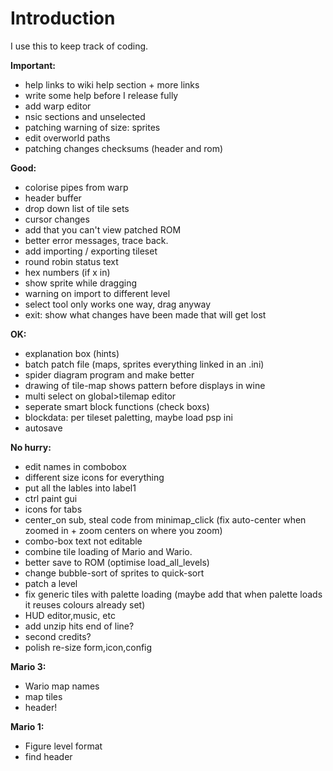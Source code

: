 # Introduction #

I use this to keep track of coding.

**Important:**
  * help links to wiki help section + more links
  * write some help before I release fully
  * add warp editor
  * nsic sections and unselected
  * patching warning of size: sprites
  * edit overworld paths
  * patching changes checksums (header and rom)

**Good:**

  * colorise pipes from warp
  * header buffer
  * drop down list of tile sets
  * cursor changes
  * add that you can't view patched ROM
  * better error messages, trace back.
  * add importing / exporting tileset
  * round robin status text
  * hex numbers (if x in)
  * show sprite while dragging
  * warning on import to different level
  * select tool only works one way, drag anyway
  * exit: show what changes have been made that will get lost

**OK:**

  * explanation box (hints)
  * batch patch file (maps, sprites everything linked in an .ini)
  * spider diagram program and make better
  * drawing of tile-map shows pattern before displays in wine
  * multi select on global>tilemap editor
  * seperate smart block functions (check boxs)
  * blockdata: per tileset paletting, maybe load psp ini
  * autosave

**No hurry:**

  * edit names in combobox
  * different size icons for everything
  * put all the lables into label1
  * ctrl paint gui
  * icons for tabs
  * center\_on sub, steal code from minimap\_click (fix auto-center when zoomed in + zoom centers on where you zoom)
  * combo-box text not editable
  * combine tile loading of Mario and Wario.
  * better save to ROM (optimise load\_all\_levels)
  * change bubble-sort of sprites to quick-sort
  * patch a level
  * fix generic tiles with palette loading (maybe add that when palette loads it reuses colours already set)
  * HUD editor,music, etc
  * add unzip hits end of line?
  * second credits?
  * polish re-size form,icon,config


**Mario 3:**

  * Wario map names
  * map tiles
  * header!


**Mario 1:**

  * Figure level format
  * find header